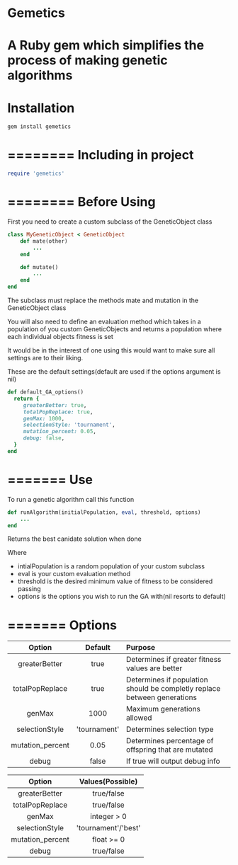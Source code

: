 Gemetics
========
A Ruby gem which simplifies the process of making genetic algorithms
========
Installation
========
```
gem install gemetics
```
========
Including in project
========
```ruby
require 'gemetics'
```
========
Before Using
========
First you need to create a custom subclass of the GeneticObject class

```ruby
class MyGeneticObject < GeneticObject
	def mate(other)
		...
	end

	def mutate()
		...
	end
end
``` 

The subclass must replace the methods mate and mutation in the GeneticObject class

You will also need to define an evaluation method which takes in a population of you custom GeneticObjects
and returns a population where each individual objects fitness is set

It would be in the interest of one using this would want to make sure all settings are to their liking.

These are the default settings(default are used if the options argument is nil)

```ruby
def default_GA_options()
  return {
	 greaterBetter: true,
	 totalPopReplace: true,
	 genMax: 1000,
	 selectionStyle: 'tournament',
	 mutation_percent: 0.05,
	 debug: false,
  }
end
```
=======
Use
=======
To run a genetic algorithm call this function

```ruby
def runAlgorithm(initialPopulation, eval, threshold, options)
	...
end
```
Returns the best canidate solution when done

Where
* intialPopulation is a random population of your custom subclass
* eval is your custom evaluation method
* threshold is the desired minimum value of fitness to be considered passing
* options is the options you wish to run the GA with(nil resorts to default)

=======
Options
=======
|Option             |Default     |Purpose                                                                 |
|:-----------------:|:----------:|:-----------------------------------------------------------------------|
|greaterBetter      |true        |Determines if greater fitness values are better                         |
|totalPopReplace    |true        |Determines if population should be completly replace between generations|
|genMax             |1000        |Maximum generations allowed                                             |
|selectionStyle     |'tournament'|Determines selection type                                               |
|mutation_percent   |0.05        |Determines percentage of offspring that are mutated                     |
|debug              |false       |If true will output debug info                                          |

|Option             |Values(Possible)      |
|:-----------------:|:--------------------:|
|greaterBetter      |true/false            |
|totalPopReplace    |true/false            |
|genMax             |integer > 0           |
|selectionStyle     |'tournament'/'best'   |
|mutation_percent   |float >= 0            |
|debug              |true/false            |